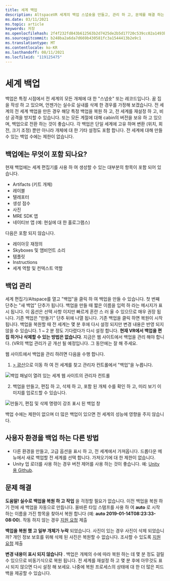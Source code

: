 ```yaml
---
title: 세계 백업
description: AltspaceVR 세계의 백업 스냅숏을 만들고, 관리 하 고, 문제를 해결 하는 방법에 대해 알아봅니다.
ms.date: 03/11/2021
ms.topic: article
keywords: 저장
ms.openlocfilehash: 2f4f232fd843b612563b2d7425de2b5d17720c539cc02a1493bc4b118de4f117
ms.sourcegitcommit: b248ba2a6da7d669b430581fc3a1544413b2e9c1
ms.translationtype: MT
ms.contentlocale: ko-KR
ms.lasthandoff: 08/11/2021
ms.locfileid: "119125475"
---
```

# <a name="backing-up-your-worlds"></a>세계 백업

백업은 특정 시점에서 전 세계의 모든 개체에 대 한 "스냅숏" 또는 레코드입니다. 꿈 집을 작성 하 고 있으며, 언젠가는 실수로 실내를 삭제 한 경우를 가정해 보겠습니다. 전 세계의 전 세계 백업을 만든 경우 해당 특정 백업을 복원 하 고, 전 세계를 재설정 하 고, 비상 공격을 방지할 수 있습니다. 또는 모든 계절에 대해 cabin의 버전을 보유 하 고 있으며, 백업으로 전환 하는 것이 좋습니다. 각 백업은 단일 세계에 고유 하며 변환 (위치, 회전, 크기 조정) 뿐만 아니라 개체에 대 한 기타 설정도 포함 합니다. 전 세계에 대해 만들 수 있는 백업 수에는 제한이 없습니다.  

## <a name="whats-included-in-a-backup"></a>백업에는 무엇이 포함 되나요?

현재 백업에는 세계 편집기를 사용 하 여 생성할 수 있는 대부분의 항목이 포함 되어 있습니다.
* Artifacts (키트 개체)
* 레이블
* 텔레포터
* 생성 점수
* 사진
* MRE SDK 앱
* 네이티브 앱 (예: 현실에 대 한 홀로그램스)

다음은 포함 되지 않습니다.

* 레이아웃 재정의
* Skyboxes 및 앰비언트 소리
* 템플릿
* Instructions
* 세계 역할 및 컨텍스트 역할

## <a name="managing-backups"></a>백업 관리

세계 편집기/Altspace를 열고 "백업"을 클릭 하 여 백업을 만들 수 있습니다. 첫 번째 단추는 "새 백업" 단추가 됩니다. 백업을 만들 때 짧은 이름을 입력 하 라는 메시지가 표시 됩니다. 이 옵션은 선택 사항 이지만 빠르게 혼란 스 러 울 수 있으므로 매우 권장 됩니다. 기존 백업은 "만들기" 단추 뒤에 나열 됩니다. 기존 백업을 클릭 하면 복원이 시작 됩니다. 백업을 복원할 때 전 세계는 몇 분 후에 다시 설정 되지만 변경 내용은 반영 되지 않을 수 있습니다. 1 ~ 2 분 정도 기다렸다가 다시 설정 합니다. **현재 VR에서 백업을 편집 하거나 삭제할 수 있는 방법은 없습니다**. 지금은 웹 사이트에서 백업을 관리 해야 합니다. (VR의 백업 관리가 곧 개선 될 예정입니다. 그 동안에는 잘 해 주세요.

웹 사이트에서 백업을 관리 하려면 다음을 수행 합니다.

1. [> 광산](https://account.altvr.com/users/sign_in)으로 이동 하 여 전 세계를 찾고 관리자 컨트롤에서 "백업"을 누릅니다.

![백업 패널이 열려 있는 세계 웹 사이트의 관리자 컨트롤](images/world-backup-img-01.png)

2. 백업을 만들고, 편집 하 고, 삭제 하 고, 포함 된 개체 수를 확인 하 고, 미리 보기 이미지를 업로드할 수 있습니다. 

![만들기, 편집 및 삭제 명령이 강조 표시 된 백업 창](images/world-backup-img-02.png)

백업 수에는 제한이 없으며 더 많은 백업이 있으면 전 세계의 성능에 영향을 주지 않습니다.

## <a name="other-ways-to-back-up-your-worlds"></a>사용자 환경을 백업 하는 다른 방법

* 다른 환경을 만들고, 고급 옵션을 표시 하 고, 전 세계에서 가져옵니다. 드롭다운 메뉴에서 새로 백업할 전 세계를 선택 합니다. 가져오기에 대 한 제한이 없습니다.
* Unity 업 로더를 사용 하는 경우 버전 제어를 사용 하는 것이 좋습니다. 예: [Unity 용 Github](https://unity.github.com).

## <a name="troubleshooting"></a>문제 해결

**도움말! 실수로 백업을 복원 하 고 작업** 을 걱정할 필요가 없습니다. 이전 백업을 복원 하기 전에 새 백업을 자동으로 만듭니다. 올바른 타임 스탬프를 사용 하 여 **auto** 로 시작 하는 이름을 가진 항목을 찾아서 복원 합니다 (예: **auto 2019-01-14T08:23:33-08:00**).  작동 하지 않는 경우 [지원 요청](https://help.altvr.com/hc/requests/new) 제출

**백업을 복원 했 고 일부 개체가 누락** 되었습니다. 사진이 있는 경우 사진이 삭제 되었습니까? 개인 정보 보호를 위해 삭제 된 사진은 복원할 수 없습니다. 조사할 수 있도록 [지원 요청](https://help.altvr.com/hc/requests/new) 제출

**변경 내용이 표시 되지 않습니다** . 백업은 개체의 수에 따라 복원 하는 데 몇 분 정도 걸릴 수 있으므로 비동기식으로 복원 됩니다. 전 세계를 재설정 하 고 몇 분 후에 아무것도 표시 되지 않으면 다시 설정 해 보세요. 나중에 복원 프로세스의 상태에 대 한 더 많은 피드백을 제공할 수 있습니다.